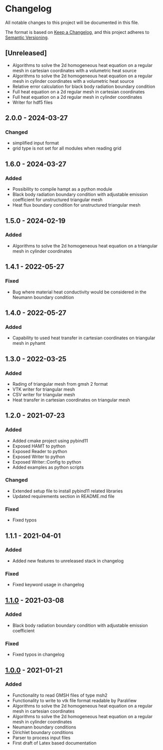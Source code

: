 # Changelog

All notable changes to this project will be documented in this file.

The format is based on [Keep a Changelog](https://keepachangelog.com/en/1.0.0/),
and this project adheres to [Semantic Versioning](https://semver.org/spec/v2.0.0.html).

## [Unreleased]
- Algorithms  to solve the 2d homogeneous heat equation on a regular mesh in cartesian coordinates with a volumetric heat source
- Algorithms  to solve the 2d homogeneous heat equation on a regular mesh in cylinder coordinates with a volumetric heat source
- Relative error calculation for black body radiation boundary condition
- Full heat equation on a 2d regular mesh in cartesian coordinates
- Full heat equation on a 2d regular mesh in cylinder coordinates
- Writer for hdf5 files

## 2.0.0 - 2024-03-27
### Changed
- simplified input format
- grid type is not set for all modules when reading grid

## 1.6.0 - 2024-03-27
### Added
- Possibility to compile hampt as a python module
- Black body radiation boundary condition with adjustable emission coefficient for unstructured triangular mesh
- Heat flux boundary condition for unstructured triangular mesh

## 1.5.0 - 2024-02-19
### Added
- Algorithms to solve the 2d homogeneous heat equation on a triangular mesh in cylinder coordinates

## 1.4.1 - 2022-05-27
### Fixed
- Bug where material heat conductivity would be considered in the Neumann boundary condition

## 1.4.0 - 2022-05-27
### Added
- Capability to used heat transfer in cartesian coordinates on triangular mesh in pyhamt

## 1.3.0 - 2022-03-25
### Added
- Rading of triangular mesh from gmsh 2 format
- VTK writer for triangular mesh
- CSV writer for triangular mesh
- Heat transfer in cartesian coordinates on triangular mesh

## 1.2.0 - 2021-07-23
### Added
- Added cmake project using pybind11
- Exposed HAMT to python
- Exposed Reader to python
- Exposed Writer to python
- Exposed Writer::Config to python
- Added examples as python scripts
### Changed
- Extended setup file to install pybind11 related libraries
- Updated requirements section in README.md file
### Fixed
- Fixed typos

## 1.1.1 - 2021-04-01
### Added
- Added new features to unreleased stack in changelog
### Fixed
- Fixed keyword usage in changelog

## [1.1.0](https://github.com/LeoBasov/hamt/tree/v1.1.0) - 2021-03-08
### Added
- Black body radiation boundary condition with adjustable emission coefficient
### Fixed
- Fixed typos in changelog

## [1.0.0](https://github.com/LeoBasov/hamt/tree/v1.0.0) - 2021-01-21
### Added
- Functionality to read GMSH files of type msh2
- Functionality to write to vtk file format readable by ParaView
- Algorithms  to solve the 2d homogeneous heat equation on a regular mesh in cartesian coordinates
- Algorithms  to solve the 2d homogeneous heat equation on a regular mesh in cylinder coordinates
- Neumann boundary conditions
- Dirichlet boundary conditions
- Parser to process input files
- First draft of Latex based documentation
